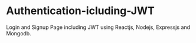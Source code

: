 # Authentication-icluding-JWT
Login and Signup Page including JWT using Reactjs, Nodejs, Expressjs and Mongodb.
